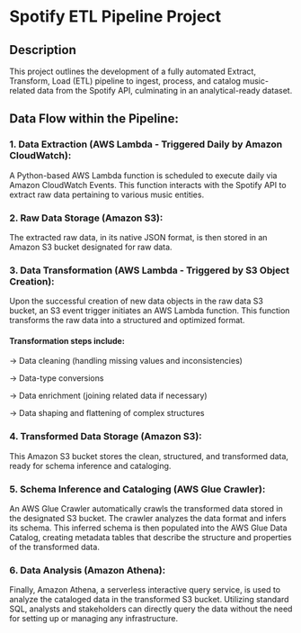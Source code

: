 # Spotify ETL Pipeline Project
## Description
This project outlines the development of a fully automated Extract, Transform, Load (ETL) pipeline to ingest, process, and catalog music-related data from the Spotify API, culminating in an analytical-ready dataset.

## Data Flow within the Pipeline:
### 1. Data Extraction (AWS Lambda - Triggered Daily by Amazon CloudWatch):
A Python-based AWS Lambda function is scheduled to execute daily via Amazon CloudWatch Events. This function interacts with the Spotify API to extract raw data pertaining to various music entities.

### 2. Raw Data Storage (Amazon S3): 
The extracted raw data, in its native JSON format, is then stored in an Amazon S3 bucket designated for raw data.

### 3. Data Transformation (AWS Lambda - Triggered by S3 Object Creation):
Upon the successful creation of new data objects in the raw data S3 bucket, an S3 event trigger initiates an AWS Lambda function. This function transforms the raw data into a structured and optimized format.
#### Transformation steps include:
-> Data cleaning (handling missing values and inconsistencies)

-> Data-type conversions

-> Data enrichment (joining related data if necessary)

-> Data shaping and flattening of complex structures

### 4. Transformed Data Storage (Amazon S3):
This Amazon S3 bucket stores the clean, structured, and transformed data, ready for schema inference and cataloging.

### 5. Schema Inference and Cataloging (AWS Glue Crawler):
An AWS Glue Crawler automatically crawls the transformed data stored in the designated S3 bucket. The crawler analyzes the data format and infers its schema. This inferred schema is then populated into the AWS Glue Data Catalog, creating metadata tables that describe the structure and properties of the transformed data.

### 6. Data Analysis (Amazon Athena):
Finally, Amazon Athena, a serverless interactive query service, is used to analyze the cataloged data in the transformed S3 bucket. Utilizing standard SQL, analysts and stakeholders can directly query the data without the need for setting up or managing any infrastructure.
